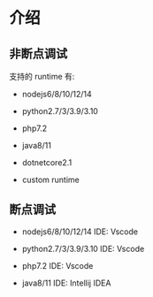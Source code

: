 # 介绍

## 非断点调试

支持的 runtime 有:

- nodejs6/8/10/12/14

- python2.7/3/3.9/3.10

- php7.2

- java8/11

- dotnetcore2.1

- custom runtime

## 断点调试

- nodejs6/8/10/12/14 IDE: Vscode

- python2.7/3/3.9/3.10 IDE: Vscode

- php7.2 IDE: Vscode

- java8/11 IDE: Intellij IDEA
